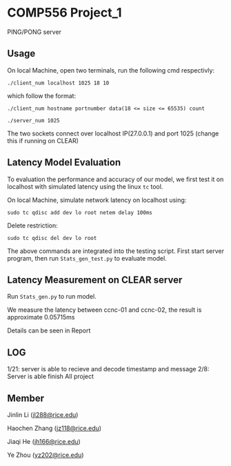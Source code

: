 # COMP556 Project_1

PING/PONG server 

## Usage

On local Machine, open two terminals, run the following cmd respectivly:
```shell
./client_num localhost 1025 18 10
```
which follow the format: 
```shell
./client_num hostname portnumber data(18 <= size <= 65535) count
```
```shell
./server_num 1025
```
The two sockets connect over localhost IP(27.0.0.1) and port 1025 (change this if running on CLEAR)

## Latency Model Evaluation
To evaluation the performance and accuracy of our model, we first test it on localhost with simulated latency using the linux `tc` tool.

On local Machine, simulate network latency on localhost using:
```shell
sudo tc qdisc add dev lo root netem delay 100ms
```
Delete restriction:
```shell
sudo tc qdisc del dev lo root
```
The above commands are integrated into the testing script. First start server program, then run `Stats_gen_test.py` to evaluate model.

## Latency Measurement on CLEAR server
Run `Stats_gen.py` to run model.

We measure the latency between ccnc-01 and ccnc-02, the result is approximate 0.05715ms

Details can be seen in Report


## LOG

1/21: server is able to recieve and decode timestamp and message
2/8: Server is able finish All project

## Member

Jinlin Li (jl288@rice.edu)

Haochen Zhang (jz118@rice.edu)

Jiaqi He (jh166@rice.edu)

Ye Zhou (yz202@rice.edu)

